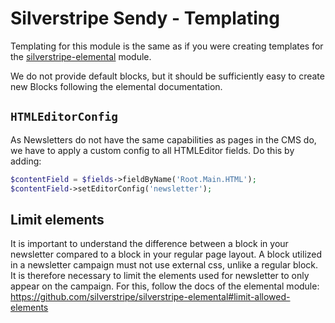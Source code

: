 # Silverstripe Sendy - Templating

Templating for this module is the same as if you were creating templates for
the [silverstripe-elemental](https://github.com/silverstripe/silverstripe-elemental) module.

We do not provide default blocks, but it should be sufficiently easy to create
new Blocks following the elemental documentation.

## `HTMLEditorConfig`
As Newsletters do not have the same capabilities as pages in the CMS do, we have
to apply a custom config to all HTMLEditor fields. Do this by adding:

```php
$contentField = $fields->fieldByName('Root.Main.HTML');
$contentField->setEditorConfig('newsletter');
```

## Limit elements
It is important to understand the difference between a block in your newsletter
compared to a block in your regular page layout. A block utilized in a newsletter
campaign must not use external css, unlike a regular block. It is therefore
necessary to limit the elements used for newsletter to only appear on the
campaign. For this, follow the docs of the elemental module:
https://github.com/silverstripe/silverstripe-elemental#limit-allowed-elements
